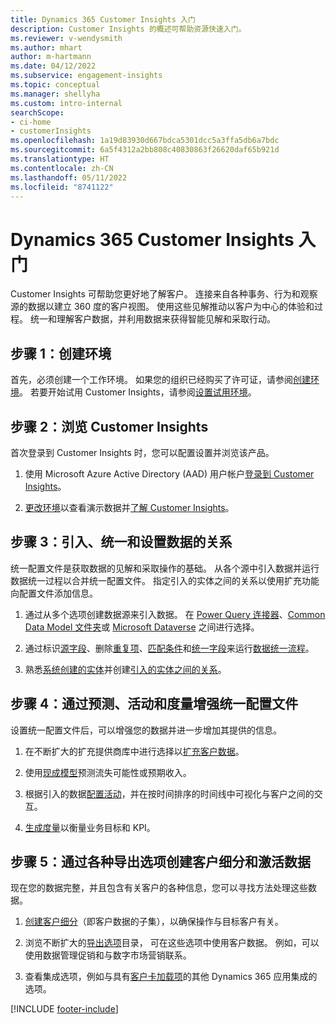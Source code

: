 ```yaml
---
title: Dynamics 365 Customer Insights 入门
description: Customer Insights 的概述可帮助资源快速入门。
ms.reviewer: v-wendysmith
ms.author: mhart
author: m-hartmann
ms.date: 04/12/2022
ms.subservice: engagement-insights
ms.topic: conceptual
ms.manager: shellyha
ms.custom: intro-internal
searchScope:
- ci-home
- customerInsights
ms.openlocfilehash: 1a19d83930d667bdca5301dcc5a3ffa5db6a7bdc
ms.sourcegitcommit: 6a5f4312a2bb808c40830863f26620daf65b921d
ms.translationtype: HT
ms.contentlocale: zh-CN
ms.lasthandoff: 05/11/2022
ms.locfileid: "8741122"
---
```

# <a name="get-started-with-dynamics-365-customer-insights"></a>Dynamics 365 Customer Insights 入门

Customer Insights 可帮助您更好地了解客户。 连接来自各种事务、行为和观察源的数据以建立 360 度的客户视图。 使用这些见解推动以客户为中心的体验和过程。 统一和理解客户数据，并利用数据来获得智能见解和采取行动。

## <a name="step-1-create-an-environment"></a>步骤 1：创建环境

首先，必须创建一个工作环境。 如果您的组织已经购买了许可证，请参阅[创建环境](create-environment.md)。 若要开始试用 Customer Insights，请参阅[设置试用环境](trial-signup.md)。

## <a name="step-2-explore-customer-insights"></a>步骤 2：浏览 Customer Insights

首次登录到 Customer Insights 时，您可以配置设置并浏览该产品。

1. 使用 Microsoft Azure Active Directory (AAD) 用户帐户[登录到 Customer Insights](https://home.ci.ai.dynamics.com)。

1. [更改环境](manage-environments.md#switch-environments)以查看演示数据并[了解 Customer Insights](home.md)。

## <a name="step-3-ingest-unify-and-set-up-relationships-for-your-data"></a>步骤 3：引入、统一和设置数据的关系

统一配置文件是获取数据的见解和采取操作的基础。 从各个源中引入数据并运行数据统一过程以合并统一配置文件。 指定引入的实体之间的关系以使用扩充功能向配置文件添加信息。

1. 通过从多个选项创建数据源来引入数据。 在 [Power Query 连接器](connect-power-query.md)、[Common Data Model 文件夹](connect-common-data-model.md)或 [Microsoft Dataverse](connect-dataverse-managed-lake.md) 之间进行选择。 

1. 通过标识[源字段](map-entities.md)、删除[重复项](remove-duplicates.md)、[匹配条件](match-entities.md)和[统一字段](merge-entities.md)来运行[数据统一流程](data-unification.md)。

1. 熟悉[系统创建的实体](entities.md)并创建[引入的实体之间的关系](relationships.md)。

## <a name="step-4-enhance-unified-profiles-with-predictions-activities-and-measures"></a>步骤 4：通过预测、活动和度量增强统一配置文件

设置统一配置文件后，可以增强您的数据并进一步增加其提供的信息。

1. 在不断扩大的扩充提供商库中进行选择以[扩充客户数据](enrichment-hub.md)。

1. 使用[现成模型](predictions-overview.md)预测流失可能性或预期收入。

1. 根据引入的数据[配置活动](activities.md)，并在按时间排序的时间线中可视化与客户之间的交互。

1. [生成度量](measures.md)以衡量业务目标和 KPI。

## <a name="step-5-create-segments-and-activate-data-through-various-export-options"></a>步骤 5：通过各种导出选项创建客户细分和激活数据

现在您的数据完整，并且包含有关客户的各种信息，您可以寻找方法处理这些数据。

1. [创建客户细分](segments.md)（即客户数据的子集），以确保操作与目标客户有关。

1. 浏览不断扩大的[导出选项](export-destinations.md)目录， 可在这些选项中使用客户数据。 例如，可以使用数据管理促销和与数字市场营销联系。

1. 查看集成选项，例如与具有[客户卡加载项](customer-card-add-in.md)的其他 Dynamics 365 应用集成的选项。  


[!INCLUDE [footer-include](includes/footer-banner.md)]
